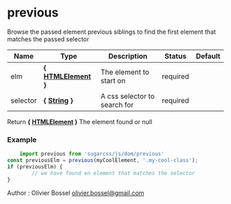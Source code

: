 # previous

Browse the passed element previous siblings to find the first element that matches the passed selector



Name  |  Type  |  Description  |  Status  |  Default
------------  |  ------------  |  ------------  |  ------------  |  ------------
elm  |  **{ [HTMLElement](https://developer.mozilla.org/fr/docs/Web/API/HTMLElement) }**  |  The element to start on  |  required  |
selector  |  **{ [String](https://developer.mozilla.org/fr/docs/Web/JavaScript/Reference/Objets_globaux/String) }**  |  A css selector to search for  |  required  |

Return **{ [HTMLElement](https://developer.mozilla.org/fr/docs/Web/API/HTMLElement) }** The element found or null

### Example
```js
	import previous from 'sugarcss/js/dom/previous'
const previousElm = previous(myCoolElement, '.my-cool-class');
if (previousElm) {
		// we have found en element that matches the selector
}
```
Author : Olivier Bossel <olivier.bossel@gmail.com>